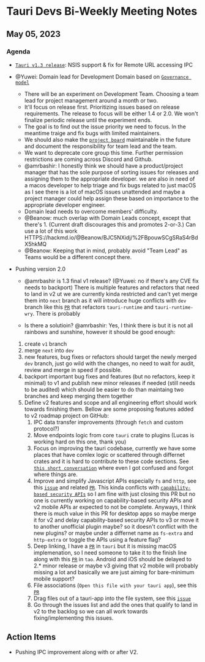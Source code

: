 # Tauri Devs Bi-Weekly Meeting Notes

## May 05, 2023

### Agenda

-   [`Tauri v1.3 release`](HTTPS://tauri.app/blog/2023/05/03/tauri-1-3): NSIS
    support & fix for Remote URL accessing IPC
-   @Yuwei: Domain lead for Development Domain based on
    [`Governance model`](HTTPS://hackmd.io/@Beanow/BJC5NXidj/%2FhG-Vp9XKRNCcpQESHz_Liw)
    -   There will be an experiment on Development Team. Choosing a team lead
        for project management around a month or two.
    -   It'll focus on release first. Prioritizing issues based on release
        requirements. The release to focus will be either 1.4 or 2.0. We won't
        finalize periodic release until the experiment ends.
    -   The goal is to find out the issue priority we need to focus. In the
        meantime traige and fix bugs with limited maintainers.
    -   We should also make the
        [`project board`](HTTPS://github.com/orgs/tauri-apps/projects/11)
        maintainable in the future and document the responsibility for team lead
        and the team.
    -   We want to deprecate core group this time. Further permission
        restrictions are coming across Discord and Github.
    -   @amrbashir: I honestly think we should have a product/project manager
        that has the sole purpose of sorting issues for releases and assigning
        them to the appropriate developer. we are also in need of a macos
        developer to help triage and fix bugs related to just macOS as I see
        there is a lot of macOS issues unattended and maybe a project manager
        could help assign these based on importance to the appropriate developer
        engineer.
    -   Domain lead needs to overcome members' difficulty.
    -   @Beanow: much overlap with Domain Leads concept, except that there's 1.
        (Current draft discourages this and promotes 2-or-3.) Can use a lot of
        this work HTTPS://hackmd.io/@Beanow/BJC5NXidj/%2FBpouwSCgSRaS4rBdX5hkMQ
    -   @Beanow: Keeping that in mind, probably avoid "Team Lead" as Teams would
        be a different concept there.
-   Pushing version 2.0

    -   @amrbashir is 1.3 final v1 release? (@Yuwei: no if there's any CVE fix
        needs to backport) There is multiple features and refactors that need to
        land in v2 ut we are currently kinda restricted and can't yet merge them
        into `next` branch as it will introduce huge conflicts with `dev` branch
        like this [`PR`](HTTPS://github.com/tauri-apps/tauri/pull/6692) that
        refactors `tauri-runtime` and `tauri-runtime-wry`. There is probably

    -   Is there a solutioin? @amrbashir: Yes, I think there is but it is not
        all rainbows and sunshine, however it should be good enough:

    1. create `v1` branch
    2. merge `next` into `dev`
    3. new features, bug fixes or refactors should target the newly merged `dev`
       branch, just go wild with the changes, no need to wait for audit, review
       and merge in speed if possible.
    4. backport important bug fixes and features (but no refactors, keep it
       minimal) to v1 and publish new minor releases if needed (still needs to
       be audited) which should be easier to do than maintaing two branches and
       keep merging them together
    5. Define v2 features and scope and all engineering effort should work
       towards finishing them. Bellow are some proposing features added to v2
       roadmap project on GitHub:
        1. IPC data transfer improvements (through `fetch` and custom protocol?)
        2. Move endpoints logic from core `tauri` crate to plugins (Lucas is
           working hard on this one, thank you)
        3. Focus on improving the tauri codebase, currently we have some places
           that have comlex logic or scattered through differnet crates and it
           is hard to contribute to these code sections. See
           [`this short conversation`](HTTPS://discord.com/channels/616186924390023171/986184094050316358/1100424522382987375)
           where even I got confused and forgot where things are.
        4. Improve and simplify Javascript APIs especially `fs` and `http`, see
           this [`issue`](HTTPS://github.com/tauri-apps/tauri/issues/2233) and
           related [`PR`](HTTPS://github.com/tauri-apps/tauri/pull/5136). This
           kinda conflicts with
           [`capability-based security APIs`](HTTPS://github.com/tauri-apps/tauri/issues/6107)
           so I am fine with just closing this PR but no one is currently
           working on capability-based security APIs and v2 mobile APIs ar
           expected to not be complete. Anyways, I think there is much value in
           this PR for desktop apps so maybe merge it for v2 and delay
           capability-based security APIs to v3 or move it to another unofficial
           plugin maybe? so it doesn't conflict with the new plugins? or maybe
           under a differnet name as `fs-extra` and `http-extra` or toggle the
           APIs using a feature flag?
        5. Deep linking, I have a
           [`PR`](HTTPS://github.com/tauri-apps/tauri/pull/5554) in `tauri` but it
           is missing macOS implemenation, so I need someone to take it to the
           finish line along with this
           [`PR`](HTTPS://github.com/tauri-apps/tao/pull/422) in `tao`. Android
           and iOS should be delayed to 2.\* minor release or maybe v3 giving
           that v2 mobile will probably missing a lot and basically we are just
           aiming for bare-minimum mobile support?
        6. File associations (`Open this file with your tauri app`), see this
           [`PR`](HTTPS://github.com/tauri-apps/tauri/pull/4320)
        7. Drag files out of a tauri-app into the file system, see this
           [`issue`](HTTPS://github.com/tauri-apps/tauri/issues/2593)
        8. Go through the issues list and add the ones that qualify to land in
           v2 to the backlog so we can all work towards fixing/implementing this
           issues.

## Action Items

-   Pushing IPC improvement along with or after V2.
